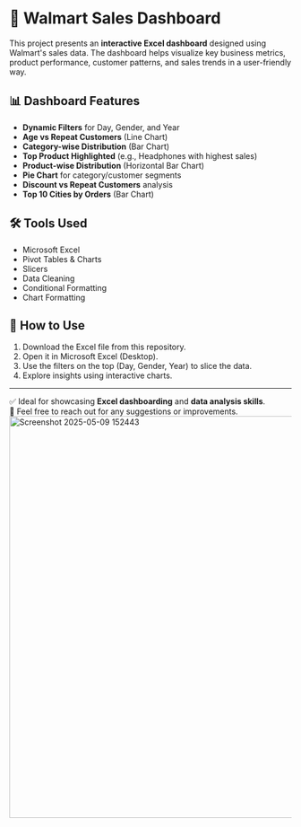 # 🛒 Walmart Sales Dashboard

This project presents an **interactive Excel dashboard** designed using Walmart's sales data. The dashboard helps visualize key business metrics, product performance, customer patterns, and sales trends in a user-friendly way.

## 📊 Dashboard Features

- **Dynamic Filters** for Day, Gender, and Year
- **Age vs Repeat Customers** (Line Chart)
- **Category-wise Distribution** (Bar Chart)
- **Top Product Highlighted** (e.g., Headphones with highest sales)
- **Product-wise Distribution** (Horizontal Bar Chart)
- **Pie Chart** for category/customer segments
- **Discount vs Repeat Customers** analysis
- **Top 10 Cities by Orders** (Bar Chart)

## 🛠 Tools Used

- Microsoft Excel
- Pivot Tables & Charts
- Slicers
- Data Cleaning
- Conditional Formatting
- Chart Formatting

## 📂 How to Use

1. Download the Excel file from this repository.
2. Open it in Microsoft Excel (Desktop).
3. Use the filters on the top (Day, Gender, Year) to slice the data.
4. Explore insights using interactive charts.

---

✅ Ideal for showcasing **Excel dashboarding** and **data analysis skills**.  
📧 Feel free to reach out for any suggestions or improvements.
<img width="716" alt="Screenshot 2025-05-09 152443" src="https://github.com/user-attachments/assets/18d7efb1-7de0-4a84-a208-b5fe752fc4a0" />

